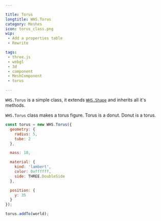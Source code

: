 ```yaml
---

title: Torus
longtitle: WHS.Torus
category: Meshes
icon: torus_class.png
wip: 
 - Add a properties table
 - Rewrite

tags:
 - three.js
 - webgl
 - 3d
 - component
 - MeshComponent
 - torus

---
```



`WHS.Torus` is a simple class, it extends <a href="#shape">`WHS.Shape`</a> and inherits all it's methods.

`WHS.Torus` class makes a torus figure. Torus is a donut. Donut is a torus.


```javascript
const torus = new WHS.Torus({
  geometry: {
    radius: 5,
    tube: 2
  },

  mass: 10,

  material: {
    kind: 'lambert',
    color: 0xffffff,
    side: THREE.DoubleSide
  },

  position: {
    y: 35
  }
});

torus.addTo(world);
```
